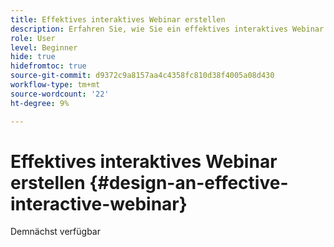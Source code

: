 ```yaml
---
title: Effektives interaktives Webinar erstellen
description: Erfahren Sie, wie Sie ein effektives interaktives Webinar erstellen und entwerfen
role: User
level: Beginner
hide: true
hidefromtoc: true
source-git-commit: d9372c9a8157aa4c4358fc810d38f4005a08d430
workflow-type: tm+mt
source-wordcount: '22'
ht-degree: 9%

---
```


# Effektives interaktives Webinar erstellen {#design-an-effective-interactive-webinar}

Demnächst verfügbar
